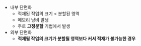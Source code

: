 - 내부 단편화
	- 적재된 작업의 크기 < 분할된 영역
	- 메모리 낭비 발생
	- 주로 **고정분할** 기법에서 발생
- 외부 단편화
	- **적재될 작업의 크기가 분할될 영역보다 커서 적재가 불가능한 경우**